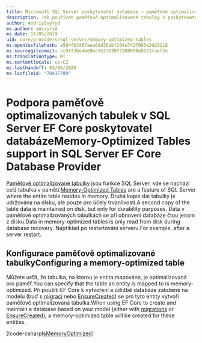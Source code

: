 ```yaml
---
title: Microsoft SQL Server poskytovatel databáze – paměťově optimalizované tabulky – EF Core
description: Jak používat paměťově optimalizované tabulky s poskytovatelem databáze SQL Server Entity Framework Core
author: AndriySvyryd
ms.author: ansvyryd
ms.date: 11/05/2019
uid: core/providers/sql-server/memory-optimized-tables
ms.openlocfilehash: a504fb3487aea6dd36abf204a7427095e3d29118
ms.sourcegitcommit: cc0ff36e46e9ed3527638f7208000e8521faef2e
ms.translationtype: MT
ms.contentlocale: cs-CZ
ms.lasthandoff: 03/06/2020
ms.locfileid: "78417789"
---
```

# <a name="memory-optimized-tables-support-in-sql-server-ef-core-database-provider"></a><span data-ttu-id="e9999-103">Podpora paměťově optimalizovaných tabulek v SQL Server EF Core poskytovatel databáze</span><span class="sxs-lookup"><span data-stu-id="e9999-103">Memory-Optimized Tables support in SQL Server EF Core Database Provider</span></span>

<span data-ttu-id="e9999-104">[Paměťově optimalizované tabulky](/sql/relational-databases/in-memory-oltp/memory-optimized-tables) jsou funkce SQL Server, kde se nachází celá tabulka v paměti.</span><span class="sxs-lookup"><span data-stu-id="e9999-104">[Memory-Optimized Tables](/sql/relational-databases/in-memory-oltp/memory-optimized-tables) are a feature of SQL Server where the entire table resides in memory.</span></span> <span data-ttu-id="e9999-105">Druhá kopie dat tabulky je udržována na disku, ale pouze pro účely trvanlivosti.</span><span class="sxs-lookup"><span data-stu-id="e9999-105">A second copy of the table data is maintained on disk, but only for durability purposes.</span></span> <span data-ttu-id="e9999-106">Data v paměťově optimalizovaných tabulkách se při obnovení databáze čtou jenom z disku.</span><span class="sxs-lookup"><span data-stu-id="e9999-106">Data in memory-optimized tables is only read from disk during database recovery.</span></span> <span data-ttu-id="e9999-107">Například po restartování serveru.</span><span class="sxs-lookup"><span data-stu-id="e9999-107">For example, after a server restart.</span></span>

## <a name="configuring-a-memory-optimized-table"></a><span data-ttu-id="e9999-108">Konfigurace paměťově optimalizované tabulky</span><span class="sxs-lookup"><span data-stu-id="e9999-108">Configuring a memory-optimized table</span></span>

<span data-ttu-id="e9999-109">Můžete určit, že tabulka, na kterou je entita mapována, je optimalizovaná pro paměť.</span><span class="sxs-lookup"><span data-stu-id="e9999-109">You can specify that the table an entity is mapped to is memory-optimized.</span></span> <span data-ttu-id="e9999-110">Při použití EF Core k vytvoření a údržbě databáze založené na modelu (buď s [migrací](xref:core/managing-schemas/migrations/index) nebo [EnsureCreated](/dotnet/api/Microsoft.EntityFrameworkCore.Storage.IDatabaseCreator.EnsureCreated)) se pro tyto entity vytvoří paměťově optimalizovaná tabulka.</span><span class="sxs-lookup"><span data-stu-id="e9999-110">When using EF Core to create and maintain a database based on your model (either with [migrations](xref:core/managing-schemas/migrations/index) or [EnsureCreated](/dotnet/api/Microsoft.EntityFrameworkCore.Storage.IDatabaseCreator.EnsureCreated)), a memory-optimized table will be created for these entities.</span></span>

[!code-csharp[IsMemoryOptimized](../../../../samples/core/SqlServer/InMemory/InMemoryContext.cs?name=IsMemoryOptimized)]
